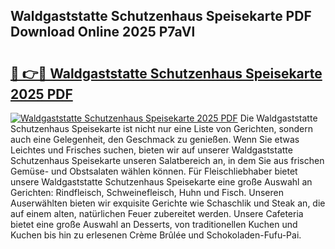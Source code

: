 ## Waldgaststatte Schutzenhaus Speisekarte PDF Download Online 2025 P7aVl

# <h2><a href="http://gccg0m.nevu.top/?p=Waldgaststatte+Schutzenhaus+Speisekarte">🔗 👉🔴 Waldgaststatte Schutzenhaus Speisekarte 2025 PDF</a></h2>

[![Waldgaststatte Schutzenhaus Speisekarte 2025 PDF](https://i.imgur.com/dBaPXMq.png)](http://gccg0m.nevu.top/?p=Waldgaststatte+Schutzenhaus+Speisekarte)
Die Waldgaststatte Schutzenhaus Speisekarte ist nicht nur eine Liste von Gerichten, sondern auch eine Gelegenheit, den Geschmack zu genießen. Wenn Sie etwas Leichtes und Frisches suchen, bieten wir auf unserer Waldgaststatte Schutzenhaus Speisekarte unseren Salatbereich an, in dem Sie aus frischen Gemüse- und Obstsalaten wählen können. Für Fleischliebhaber bietet unsere Waldgaststatte Schutzenhaus Speisekarte eine große Auswahl an Gerichten: Rindfleisch, Schweinefleisch, Huhn und Fisch. Unseren Auserwählten bieten wir exquisite Gerichte wie Schaschlik und Steak an, die auf einem alten, natürlichen Feuer zubereitet werden. Unsere Cafeteria bietet eine große Auswahl an Desserts, von traditionellen Kuchen und Kuchen bis hin zu erlesenen Crème Brûlée und Schokoladen-Fufu-Pai.
